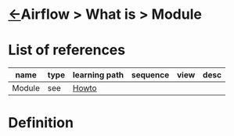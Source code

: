 <head><link rel="stylesheet" href="../../../md.css"/></head>

[//]: #(Reference)
[Repo_Readme]:    ../list/object_list.md
[Module_Howto]:   ../howto/module_howto.md

# [&larr;][Repo_Readme]Airflow > What is > Module
# List of references
|name|type|learning path|sequence|view|desc|
|-|-|-|-|-|-|
|Module|see|[Howto][Module_Howto]

# Definition
